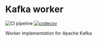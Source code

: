 # Kafka worker

![CI pipeline](https://github.com/szemul/kafka-worker/actions/workflows/php.yml/badge.svg)
[![codecov](https://codecov.io/gh/szemul/kafka-worker/branch/main/graph/badge.svg?token=RU1P6GLCRQ)](https://codecov.io/gh/szemul/kafka-worker)

Worker implementation for Apache Kafka
